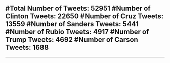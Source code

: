 #Total Number of Tweets: 52951 
#Number of Clinton Tweets: 22650
#Number of Cruz Tweets: 13559
#Number of Sanders Tweets: 5441
#Number of Rubio Tweets: 4917
#Number of Trump Tweets: 4692
#Number of Carson Tweets: 1688
---
---
